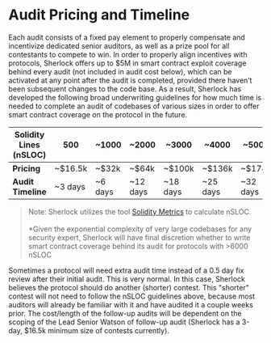 # Audit Pricing and Timeline

Each audit consists of a fixed pay element to properly compensate and incentivize dedicated senior auditors, as well as a prize pool for all contestants to compete to win. In order to properly align incentives with protocols, Sherlock offers up to $5M in smart contract exploit coverage behind every audit (not included in audit cost below), which can be activated at any point after the audit is completed, provided there haven’t been subsequent changes to the code base. As a result, Sherlock has developed the following broad underwriting guidelines for how much time is needed to complete an audit of codebases of various sizes in order to offer smart contract coverage on the protocol in the future.

| **Solidity Lines (nSLOC)** | 500      | \~1000   | \~2000    | \~3000    | \~4000    | \~5000    | \~6000    | \~7000    | \~8000    |
| -------------------------- | -------- | -------- | --------- | --------- | --------- | --------- | --------- | --------- | --------- |
| **Pricing**                | \~$16.5k | \~$32k   | \~$64k    | \~$100k   | \~$136k   | \~$174k   | \~$212k   | \~$250k   | \~$290k   |
| **Audit Timeline**         | \~3 days | \~6 days | \~12 days | \~18 days | \~25 days | \~32 days | \~38 days | \~45 days | \~53 days |

> Note: Sherlock utilizes the tool [Solidity Metrics](https://github.com/ConsenSys/solidity-metrics) to calculate nSLOC.\
> \
> \*Given the exponential complexity of very large codebases for any security expert, Sherlock will have final discretion whether to write smart contract coverage behind its audit for protocols with >6000 nSLOC

Sometimes a protocol will need extra audit time instead of a 0.5 day fix review after their initial audit. This is very normal. In this case, Sherlock believes the protocol should do another (shorter) contest. This "shorter" contest will not need to follow the nSLOC guidelines above, because most auditors will already be familiar with it and have audited it a couple weeks prior. The cost/length of the follow-up audits will be dependent on the scoping of the Lead Senior Watson of follow-up audit (Sherlock has a 3-day, $16.5k minimum size of contests currently).&#x20;

